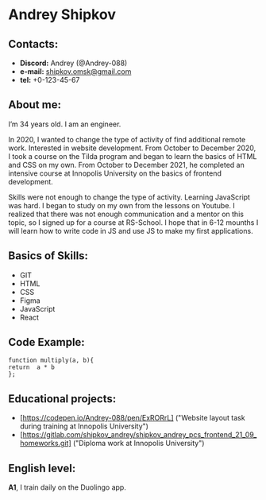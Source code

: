 
# Andrey Shipkov
## Contacts:
 - **Discord:** Andrey (@Andrey-088)
 - **e-mail:** shipkov.omsk@gmail.com
 - **tel:** +0-123-45-67

## About me:
I’m 34 years old. I am an engineer. 

In 2020, I wanted to change the type of activity of find additional remote work. Interested in website development. From October to December 2020, I took a course on the Tilda program and began to learn the basics of HTML and CSS on my own. From October to December 2021, he completed an intensive course at Innopolis University on the basics of frontend development.

Skills were not enough to change the type of activity. Learning JavaScript was hard. I began to study on my own from the lessons on Youtube. I realized that there was not enough communication and a mentor on this topic, so I signed up for a course at RS-School. I hope that in 6-12 mounths I will learn how to write code in JS and use JS to make my first applications.

## Basics of Skills:
 * GIT
 * HTML
 * CSS
 * Figma
 * JavaScript
 * React

## Code Example:

```
function multiply(a, b){
return  a * b
};
```

## Educational projects: 
 * [https://codepen.io/Andrey-088/pen/ExRORrL] ("Website layout task during training at Innopolis University")
 * [https://gitlab.com/shipkov_andrey/shipkov_andrey_pcs_frontend_21_09_homeworks.git] ("Diploma work at Innopolis University")

## English level: 
**A1**, I train daily on the Duolingo app.
